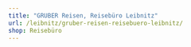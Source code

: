 ```yaml
---
title: "GRUBER Reisen, Reisebüro Leibnitz"
url: /leibnitz/gruber-reisen-reisebuero-leibnitz/
shop: Reisebüro
---
```

